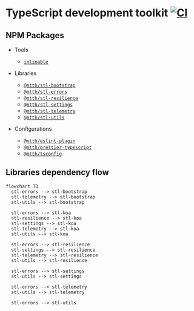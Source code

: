 # TypeScript development toolkit [![CI](https://github.com/mtth/sdk.ts/actions/workflows/ci.yaml/badge.svg)](https://github.com/mtth/sdk.ts/actions/workflows/ci.yaml)

## NPM Packages

* Tools
  * [`inlinable`](/packages/tools/inlinable)

* Libraries
  * [`@mtth/stl-bootstrap`](/packages/libs/stl-bootstrap)
  * [`@mtth/stl-errors`](/packages/libs/stl-errors)
  * [`@mtth/stl-resilience`](/packages/libs/stl-resilience)
  * [`@mtth/stl-settings`](/packages/libs/stl-settings)
  * [`@mtth/stl-telemetry`](/packages/libs/stl-telemetry)
  * [`@mtth/stl-utils`](/packages/libs/stl-utils)

* Configurations
  * [`@mtth/eslint-plugin`](/packages/configs/eslint-plugin)
  * [`@mtth/prettier-typescript`](/packages/configs/prettier-typescript)
  * [`@mtth/tsconfig`](/packages/configs/tsconfig)


## Libraries dependency flow

```mermaid
flowchart TD
  stl-errors --> stl-bootstrap
  stl-telemetry --> stl-bootstrap
  stl-utils --> stl-bootstrap

  stl-errors --> stl-koa
  stl-resilience --> stl-koa
  stl-settings --> stl-koa
  stl-telemetry --> stl-koa
  stl-utils --> stl-koa

  stl-errors --> stl-resilience
  stl-settings --> stl-resilience
  stl-telemetry --> stl-resilience
  stl-utils --> stl-resilience

  stl-errors --> stl-settings
  stl-utils --> stl-settings

  stl-errors --> stl-telemetry
  stl-utils --> stl-telemetry

  stl-errors --> stl-utils
```
